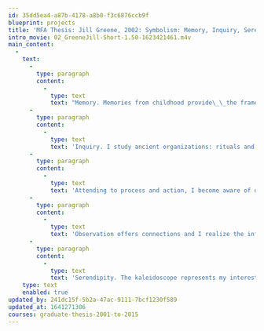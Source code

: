 ```yaml
---
id: 35dd5ea4-a87b-4178-a8b0-f3c6876ccb9f
blueprint: projects
title: 'MFA Thesis: Jill Greene, 2002: Symbolism: Memory, Inquiry, Serendipity.'
intro_movie: 02_GreeneJill-Short-1.50-1623421461.m4v
main_content:
  -
    text:
      -
        type: paragraph
        content:
          -
            type: text
            text: "Memory. Memories from childhood provide\_\_the framework on which I stand: a window through which I look and question in search for a deeper understanding of myself and my work. "
      -
        type: paragraph
        content:
          -
            type: text
            text: 'Inquiry. I study ancient organizations: rituals and ceremonies as rich sources in symbolic meaning. Geometry, figure, archetype: the pyramid informs my work. '
      -
        type: paragraph
        content:
          -
            type: text
            text: 'Attending to process and action, I become aware of different perspectives through experimentation with making paper and books, carving letters in stone, painting, designing posters, photography and sculpture. '
      -
        type: paragraph
        content:
          -
            type: text
            text: 'Observation offers connections and I realize the infinity of possibilities. The result is a body of work that reflects a personal process of discovery, learning, and unlearning. '
      -
        type: paragraph
        content:
          -
            type: text
            text: 'Serendipity. The kaleidoscope represents my interest in art and science, clear yet ambiguous, chaotic and orderly, simple but complex, a single object employing light and geometry, a representation of multiplicity. I trust my intuition and embrace its paradox as a metaphor symbolic of my journey.'
    type: text
    enabled: true
updated_by: 241dc15f-5b2a-47ac-9111-7bcf1230f589
updated_at: 1641271306
courses: graduate-thesis-2001-to-2015
---
```


